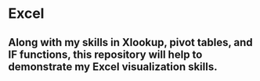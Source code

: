 # Excel

<h2>Along with my skills in Xlookup, pivot tables, and IF functions, this repository will help to demonstrate my Excel visualization skills.</h2>
